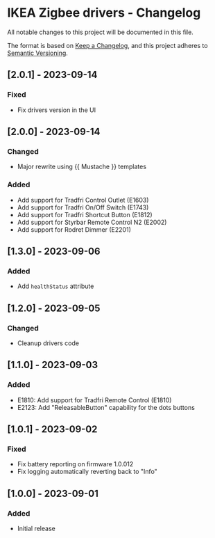 # IKEA Zigbee drivers - Changelog

All notable changes to this project will be documented in this file.

The format is based on [Keep a Changelog](https://keepachangelog.com/en/1.0.0/),
and this project adheres to [Semantic Versioning](https://semver.org/spec/v2.0.0.html).

## [2.0.1] - 2023-09-14
### Fixed
 - Fix drivers version in the UI

## [2.0.0] - 2023-09-14
### Changed
 - Major rewrite using {{ Mustache }} templates

### Added
- Add support for Tradfri Control Outlet (E1603)
- Add support for Tradfri On/Off Switch (E1743)
- Add support for Tradfri Shortcut Button (E1812)
- Add support for Styrbar Remote Control N2 (E2002)
- Add support for Rodret Dimmer (E2201)

## [1.3.0] - 2023-09-06
### Added
- Add `healthStatus` attribute

## [1.2.0] - 2023-09-05
### Changed
- Cleanup drivers code

## [1.1.0] - 2023-09-03
### Added
- E1810: Add support for Tradfri Remote Control (E1810)
- E2123: Add "ReleasableButton" capability for the dots buttons

## [1.0.1] - 2023-09-02
### Fixed
- Fix battery reporting on firmware 1.0.012
- Fix logging automatically reverting back to "Info"

## [1.0.0] - 2023-09-01
### Added
- Initial release
